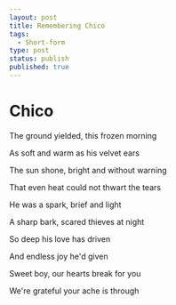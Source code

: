 ```yaml
---
layout: post
title: Remembering Chico
tags:
  - Short-form
type: post
status: publish
published: true
---
```

# Chico

The ground yielded, this frozen morning

As soft and warm as his velvet ears

The sun shone, bright and without warning

That even heat could not thwart the tears

He was a spark, brief and light

A sharp bark, scared thieves at night

So deep his love has driven

And endless joy he'd given

Sweet boy, our hearts break for you

We're grateful your ache is through
